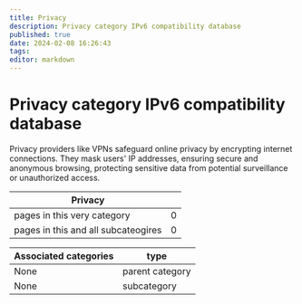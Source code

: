 ```yaml
---
title: Privacy
description: Privacy category IPv6 compatibility database
published: true
date: 2024-02-08 16:26:43 
tags:
editor: markdown
---
```


# Privacy category IPv6 compatibility database


Privacy providers like VPNs safeguard online privacy by encrypting internet connections. They mask users' IP addresses, ensuring secure and anonymous browsing, protecting sensitive data from potential surveillance or unauthorized access.


| Privacy   |   |
| - | - |
| pages in this very category | 0 |
| pages in this and all subcateogires | 0 |

| Associated categories | type |
| - | - |
| None | parent category |
| None | subcategory |